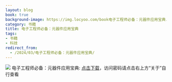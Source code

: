 ```yaml
---
layout: blog
book: true
background-image: https://img.locyoo.com/book电子工程师必备：元器件应用宝典.jpg
category: 书籍
title: 电子工程师必备：元器件应用宝典
tags:
- 书籍
- 科技
redirect_from:
  - /2024/03/电子工程师必备：元器件应用宝典/
---
```

![](https://img.locyoo.com/book电子工程师必备：元器件应用宝典.jpg)
电子工程师必备：元器件应用宝典: <a name = "ref1" href="https://url18.ctfile.com/f/50983618-1049276413-c02457?p=3619">点击下载</a>，访问密码请点击右上方“关于”自行查看